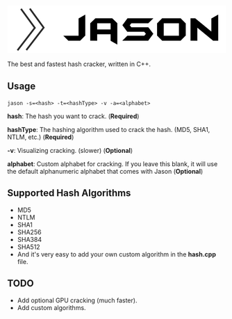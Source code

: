 ![Jason](https://raw.githubusercontent.com/ismaeelakram/jason/master/logo.png?raw=true)

The best and fastest hash cracker, written in C++.

## Usage
`jason -s=<hash> -t=<hashType> -v -a=<alphabet>`

**hash**: The hash you want to crack. (**Required**)

**hashType**: The hashing algorithm used to crack the hash. (MD5, SHA1, NTLM, etc.) (**Required**)

**-v**: Visualizing cracking. (slower) (**Optional**)

**alphabet**: Custom alphabet for cracking. If you leave this blank, it will use the default alphanumeric alphabet that comes with Jason (**Optional**)

## Supported Hash Algorithms
- MD5
- NTLM
- SHA1
- SHA256
- SHA384
- SHA512
- And it's very easy to add your own custom algorithm in the **hash.cpp** file.

## TODO
- Add optional GPU cracking (much faster).
- Add custom algorithms.